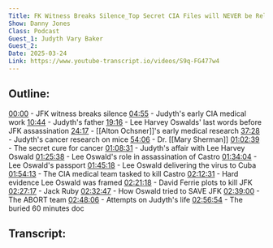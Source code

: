 ```yaml
---
Title: FK Witness Breaks Silence_Top Secret CIA Files will NEVER be Released
Show: Danny Jones
Class: Podcast
Guest_1: Judyth Vary Baker
Guest_2:
Date: 2025-03-24
Link: https://www.youtube-transcript.io/videos/S9q-FG477w4
---
```

## Outline:

[00:00](https://www.youtube.com/watch?v=S9q-FG477w4) - JFK witness breaks silence 
[04:55](https://www.youtube.com/watch?v=S9q-FG477w4&t=295s) - Judyth's early CIA medical work 
[10:44](https://www.youtube.com/watch?v=S9q-FG477w4&t=644s) - Judyth's father 
[19:16](https://www.youtube.com/watch?v=S9q-FG477w4&t=1156s) - Lee Harvey Oswalds' last words before JFK assassination 
[24:17](https://www.youtube.com/watch?v=S9q-FG477w4&t=1457s) - [[Alton Ochsner]]'s early medical research 
[37:28](https://www.youtube.com/watch?v=S9q-FG477w4&t=2248s) - Judyth's cancer research on mice 
[54:06](https://www.youtube.com/watch?v=S9q-FG477w4&t=3246s) - Dr. [[Mary Sherman]] 
[01:02:39](https://www.youtube.com/watch?v=S9q-FG477w4&t=3759s) - The secret cure for cancer 
[01:08:31](https://www.youtube.com/watch?v=S9q-FG477w4&t=4111s) - Judyth's affair with Lee Harvey Oswald 
[01:25:38](https://www.youtube.com/watch?v=S9q-FG477w4&t=5138s) - Lee Oswald's role in assassination of Castro 
[01:34:04](https://www.youtube.com/watch?v=S9q-FG477w4&t=5644s) - Lee Oswald's passport 
[01:45:18](https://www.youtube.com/watch?v=S9q-FG477w4&t=6318s) - Lee Oswald delivering the virus to Cuba 
[01:54:13](https://www.youtube.com/watch?v=S9q-FG477w4&t=6853s) - The CIA medical team tasked to kill Castro 
[02:12:31](https://www.youtube.com/watch?v=S9q-FG477w4&t=7951s) - Hard evidence Lee Oswald was framed 
[02:21:18](https://www.youtube.com/watch?v=S9q-FG477w4&t=8478s) - David Ferrie plots to kill JFK 
[02:27:17](https://www.youtube.com/watch?v=S9q-FG477w4&t=8837s) - Jack Ruby 
[02:32:47](https://www.youtube.com/watch?v=S9q-FG477w4&t=9167s) - How Oswald tried to SAVE JFK 
[02:39:00](https://www.youtube.com/watch?v=S9q-FG477w4&t=9540s) - The ABORT team 
[02:48:06](https://www.youtube.com/watch?v=S9q-FG477w4&t=10086s) - Attempts on Judyth's life 
[02:56:54](https://www.youtube.com/watch?v=S9q-FG477w4&t=10614s) - The buried 60 minutes doc

##
## Transcript:
